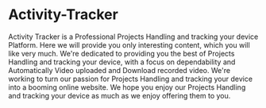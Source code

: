 # Activity-Tracker

Activity Tracker is a Professional Projects Handling and tracking your device Platform. Here we will provide you only interesting content, which you will like very much. We're dedicated to providing you the best of Projects Handling and tracking your device, with a focus on dependability and Automatically Video uploaded and Download recorded video. We're working to turn our passion for Projects Handling and tracking your device into a booming online website. We hope you enjoy our Projects Handling and tracking your device as much as we enjoy offering them to you.
